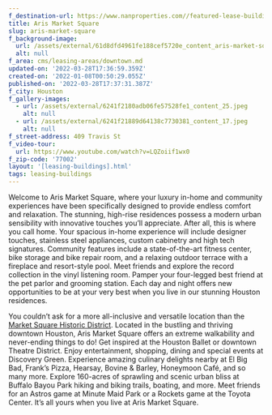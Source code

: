 ```yaml
---
f_destination-url: https://www.nanproperties.com//featured-lease-buildings/aris-market-square
title: Aris Market Square
slug: aris-market-square
f_background-image:
  url: /assets/external/61d8dfd4961fe188cef5720e_content_aris-market-square.jpeg
  alt: null
f_area: cms/leasing-areas/downtown.md
updated-on: '2022-03-28T17:36:59.359Z'
created-on: '2022-01-08T00:50:29.055Z'
published-on: '2022-03-28T17:37:31.387Z'
f_city: Houston
f_gallery-images:
  - url: /assets/external/6241f2180adb06fe57528fe1_content_25.jpeg
    alt: null
  - url: /assets/external/6241f21889d64138c7730381_content_17.jpeg
    alt: null
f_street-address: 409 Travis St
f_video-tour:
  url: https://www.youtube.com/watch?v=LQZoiif1wx0
f_zip-code: '77002'
layout: '[leasing-buildings].html'
tags: leasing-buildings
---
```


Welcome to Aris Market Square, where your luxury in-home and community experiences have been specifically designed to provide endless comfort and relaxation. The stunning, high-rise residences possess a modern urban sensibility with innovative touches you’ll appreciate. After all, this is where you call home. Your spacious in-home experience will include designer touches, stainless steel appliances, custom cabinetry and high tech signatures. Community features include a state-of-the-art fitness center, bike storage and bike repair room, and a relaxing outdoor terrace with a fireplace and resort-style pool. Meet friends and explore the record collection in the vinyl listening room. Pamper your four-legged best friend at the pet parlor and grooming station. Each day and night offers new opportunities to be at your very best when you live in our stunning Houston residences.

You couldn’t ask for a more all-inclusive and versatile location than the [Market Square Historic District](https://www.nanproperties.com/posts/the-history-behind-some-of-houston-s-most-iconic-neighborhoods). Located in the bustling and thriving downtown Houston, Aris Market Square offers an extreme walkability and never-ending things to do! Get inspired at the Houston Ballet or downtown Theatre District. Enjoy entertainment, shopping, dining and special events at Discovery Green. Experience amazing culinary delights nearby at El Big Bad, Frank’s Pizza, Hearsay, Bovine & Barley, Honeymoon Café, and so many more. Explore 160-acres of sprawling and scenic urban bliss at Buffalo Bayou Park hiking and biking trails, boating, and more. Meet friends for an Astros game at Minute Maid Park or a Rockets game at the Toyota Center. It’s all yours when you live at Aris Market Square.
